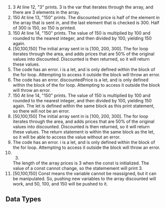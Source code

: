 1. 3
   At line 12, "3" prints. 3 is the var that iterates through the array, and there are 3 elements in the array.
2. 150
   At line 13, "150" prints. The discounted price is half of the element in the array that is sent in, and the last element that is checked is 300. Half of 300 is 150, so 150 is printed.
3. 150
   At line 14, "150" prints. The value of 150 is multiplied by 100 and rounded to the nearest integer, and then divided by 100, yielding 150 again.
4. [50,100,150]
   The initial array sent in is [100, 200, 300]. The for loop iterates through the area, and adds prices that are 50% of the original values into discounted. Discounted is then returned, so it will return these values.
5. The code has an error.
   i is a let, and is only defined within the block of the for loop. Attempting to access it outside the block will throw an error.
6. The code has an error.
   discountedPrice is a let, and is only defined within the block of the for loop. Attempting to access it outside the block will throw an error.
7. 150
   At line 14, "150" prints. The value of 150 is multiplied by 100 and rounded to the nearest integer, and then divided by 100, yielding 150 again. The let is defined within the same block as this print statement, so there will not be an error.
8. [50,100,150]
   The initial array sent in is [100, 200, 300]. The for loop iterates through the area, and adds prices that are 50% of the original values into discounted. Discounted is then returned, so it will return these values. The return statement is within the same block as the let, so it will be able to access the value without an error.
9. The code has an error.
   i is a let, and is only defined within the block of the for loop. Attempting to access it outside the block will throw an error.
10. 3.
    The length of the array prices is 3 when the const is initialized. The value of a const cannot change, so the statemement will print 3.
11. [50,100,150]
    Const means the variable cannot be reassigned, but it can be manipulated. So, pushing new variables to the array discounted will work, and 50, 100, and 150 will be pushed to it.

## Data Types


